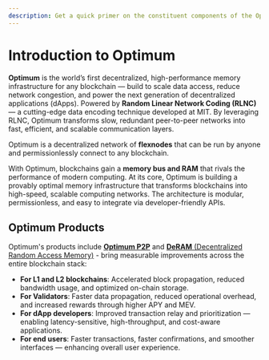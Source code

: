 ```yaml
---
description: Get a quick primer on the constituent components of the Optimum protocol.
---
```


# Introduction to Optimum

**Optimum** is the world’s first decentralized, high-performance memory infrastructure
for any blockchain — build to scale data access, reduce network congestion, and
power the next generation of decentralized applications (dApps). 
Powered by **Random Linear Network Coding (RLNC)** — a cutting-edge data encoding technique developed at MIT. 
By leveraging RLNC, Optimum transforms slow, redundant peer-to-peer networks into fast, efficient, and scalable communication layers.

Optimum is a decentralized network of **flexnodes** that can be run by anyone and
permissionlessly connect to any blockchain.

With Optimum, blockchains gain a **memory bus and RAM** that rivals the performance
of modern computing. At its core, Optimum is building a provably optimal memory
infrastructure that transforms blockchains into high-speed, scalable computing
networks. The architecture is modular, permissionless, and easy to integrate via
developer-friendly APIs.

## Optimum Products

Optimum's products include [**Optimum P2P**](./p2p.md) and [**DeRAM** (Decentralized Random Access Memory)](./deram.md) - bring measurable improvements across the entire blockchain stack:

* **For L1 and L2 blockchains**: 
  Accelerated block propagation, reduced bandwidth usage, and optimized on-chain storage.
* **For Validators**:
   Faster data propagation, reduced operational overhead, and increased rewards through higher APY and MEV.  
* **For dApp developers**: 
  Improved transaction relay and prioritization — enabling latency-sensitive, high-throughput, and cost-aware applications.
* **For end users**: 
  Faster transactions, faster confirmations, and smoother interfaces — enhancing overall user experience.

